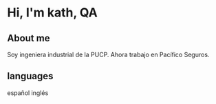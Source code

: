 # Hi, I'm kath, QA
## About me
Soy ingeniera industrial de la PUCP. Ahora trabajo en Pacífico Seguros.
## languages 
español
inglés
